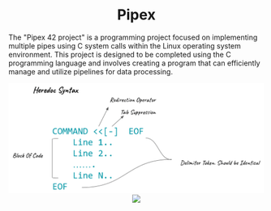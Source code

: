 <h1 align="center">
	Pipex
</h1>

The "Pipex 42 project" is a programming project focused on implementing multiple pipes using C system calls within the Linux operating system environment. This project is designed to be completed using the C programming language and involves creating a program that can efficiently manage and utilize pipelines for data processing.

<div align="center">
 <img src="https://raw.githubusercontent.com/Toowan0x1/pipex/master/HereDoc.png">
<img src="https://images.ctfassets.net/qv0hcw26u3ts/1hTFD5JbxRO9Z8WmwI8dIn/72028ab54271595e435d0553e26f8ef2/Screen_Shot_2021-01-16_at_17.34.27.png">
</div>
